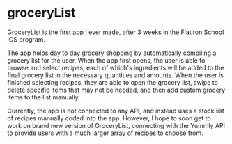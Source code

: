 # groceryList

GroceryList is the first app I ever made, after 3 weeks in the Flatiron School iOS program.  

The app helps day to day grocery shopping by automatically compiling a grocery list for the user.  When the app first opens, the user is able to browse and select recipes, each of which's ingredients will be added to the final grocery list in the necessary quantities and amounts.  When the user is finished selecting recipes, they are able to open the grocery list, swipe to delete specific items that may not be needed, and then add custom grocery items to the list manually.  

Currently, the app is not connected to any API, and instead uses a stock list of recipes manually coded into the app.  However, I hope to soon get to work on brand new version of GroceryList, connecting with the Yummly API to provide users with a much larger array of recipes to choose from.  
